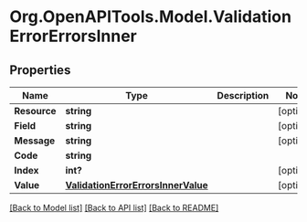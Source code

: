 # Org.OpenAPITools.Model.ValidationErrorErrorsInner

## Properties

Name | Type | Description | Notes
------------ | ------------- | ------------- | -------------
**Resource** | **string** |  | [optional] 
**Field** | **string** |  | [optional] 
**Message** | **string** |  | [optional] 
**Code** | **string** |  | 
**Index** | **int?** |  | [optional] 
**Value** | [**ValidationErrorErrorsInnerValue**](ValidationErrorErrorsInnerValue.md) |  | [optional] 

[[Back to Model list]](../README.md#documentation-for-models) [[Back to API list]](../README.md#documentation-for-api-endpoints) [[Back to README]](../README.md)

